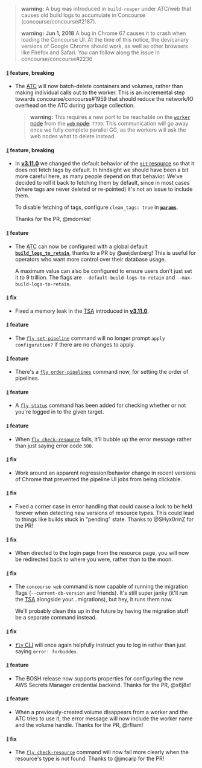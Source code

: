 > **warning:** A bug was introduced in `build-reaper` under ATC/web that causes old build logs to accumulate in Concourse (concourse/concourse#2187).
> 
> 
 > **warning:** **Jun 1, 2018** A bug in Chrome 67 causes it to crash when loading the Concourse UI. At the time of this notice, the dev/canary versions of Google Chrome should work, as well as other browsers like Firefox and Safari. You can follow along the issue in concourse/concourse#2236
> 
> 
 #### <sub><sup><a name="v3120-note-1" href="#v3120-note-1">:link:</a></sup></sub> feature, breaking

* The [ATC](https://concourse-ci.org/architecture.html#component-atc) will now batch-delete containers and volumes, rather than making individual calls out to the worker. This is an incremental step towards concourse/concourse#1959 that should reduce the network/IO overhead on the ATC during garbage collection.
  
  > **warning:** This requires a new port to be reachable on the [`worker` node](https://concourse-ci.org/concourse-worker.html) from the [`web` node](https://concourse-ci.org/concourse-web.html): `7799`. This communication will go away once we fully complete parallel GC, as the workers will ask the web nodes what to delete instead.
  > 
  > 
  


#### <sub><sup><a name="v3120-note-2" href="#v3120-note-2">:link:</a></sup></sub> feature, breaking

* In [**v3.11.0**](https://github.com/concourse/concourse/releases/tag/v3.11.0) we changed the default behavior of the [`git` resource](https://github.com/concourse/git-resource) so that it does not fetch tags by default. In hindsight we should have been a bit more careful here, as many people depend on that behavior. We've decided to roll it back to fetching them by default, since in most cases (where tags are never deleted or re-pointed) it's not an issue to include them.
  
  To disable fetching of tags, configure `clean_tags: true` in [**`params`**](https://concourse-ci.org/get-step.html#get-step-params).
  
  Thanks for the PR, @mdomke!
  
  
#### <sub><sup><a name="v3120-note-3" href="#v3120-note-3">:link:</a></sup></sub> feature

* The [ATC](https://concourse-ci.org/architecture.html#component-atc) can now be configured with a global default [**`build_logs_to_retain`**](https://concourse-ci.org/jobs.html#job-build-logs-to-retain), thanks to a PR by @aeijdenberg! This is useful for operators who want more control over their database usage.
  
  A maximum value can also be configured to ensure users don't just set it to 9 trillion. The flags are `--default-build-logs-to-retain` and `--max-build-logs-to-retain`.
  
  
#### <sub><sup><a name="v3120-note-4" href="#v3120-note-4">:link:</a></sup></sub> fix

* Fixed a memory leak in the [TSA](https://concourse-ci.org/architecture.html#component-tsa) introduced in [**v3.11.0**](https://github.com/concourse/concourse/releases/tag/v3.11.0).
  
  
#### <sub><sup><a name="v3120-note-5" href="#v3120-note-5">:link:</a></sup></sub> feature

* The [`fly set-pipeline`](https://concourse-ci.org/setting-pipelines.html#fly-set-pipeline) command will no longer prompt `apply configuration?` if there are no changes to apply.
  
  
#### <sub><sup><a name="v3120-note-6" href="#v3120-note-6">:link:</a></sup></sub> feature

* There's a [`fly order-pipelines`](https://concourse-ci.org/managing-pipelines.html#fly-order-pipelines) command now, for setting the order of pipelines.
  
  
#### <sub><sup><a name="v3120-note-7" href="#v3120-note-7">:link:</a></sup></sub> feature

* A [`fly status`](https://concourse-ci.org/fly.html#fly-status) command has been added for checking whether or not you're logged in to the given target.
  
  
#### <sub><sup><a name="v3120-note-8" href="#v3120-note-8">:link:</a></sup></sub> feature

* When [`fly check-resource`](https://concourse-ci.org/managing-resources.html#fly-check-resource) fails, it'll bubble up the error message rather than just saying error code `500`.
  
  
#### <sub><sup><a name="v3120-note-9" href="#v3120-note-9">:link:</a></sup></sub> fix

* Work around an apparent regression/behavior change in recent versions of Chrome that prevented the pipeline UI jobs from being clickable.
  
  
#### <sub><sup><a name="v3120-note-10" href="#v3120-note-10">:link:</a></sup></sub> fix

* Fixed a corner case in error handling that could cause a lock to be held forever when detecting new versions of resource types. This could lead to things like builds stuck in "pending" state. Thanks to @SHyx0rmZ for the PR!
  
  
#### <sub><sup><a name="v3120-note-11" href="#v3120-note-11">:link:</a></sup></sub> fix

* When directed to the login page from the resource page, you will now be redirected back to where you were, rather than to the moon.
  
  
#### <sub><sup><a name="v3120-note-12" href="#v3120-note-12">:link:</a></sup></sub> fix

* The `concourse web` command is now capable of running the migration flags (`--current-db-version` and friends). It's still super janky (it'll run the [TSA](https://concourse-ci.org/architecture.html#component-tsa) alongside your...migrations), but hey, it runs them now.
  
  We'll probably clean this up in the future by having the migration stuff be a separate command instead.
  
  
#### <sub><sup><a name="v3120-note-13" href="#v3120-note-13">:link:</a></sup></sub> fix

* [`fly` CLI](https://concourse-ci.org/fly.html) will once again helpfully instruct you to log in rather than just saying `error: forbidden`.
  
  
#### <sub><sup><a name="v3120-note-14" href="#v3120-note-14">:link:</a></sup></sub> feature

* The BOSH release now supports properties for configuring the new AWS Secrets Manager credential backend. Thanks for the PR, @x6j8x!
  
  
#### <sub><sup><a name="v3120-note-15" href="#v3120-note-15">:link:</a></sup></sub> feature

* When a previously-created volume disappears from a worker and the ATC tries to use it, the error message will now include the worker name and the volume handle. Thanks for the PR, @rfliam!
  
  
#### <sub><sup><a name="v3120-note-16" href="#v3120-note-16">:link:</a></sup></sub> fix

* The [`fly check-resource`](https://concourse-ci.org/managing-resources.html#fly-check-resource) command will now fail more clearly when the resource's type is not found. Thanks to @jmcarp for the PR!
  
  
